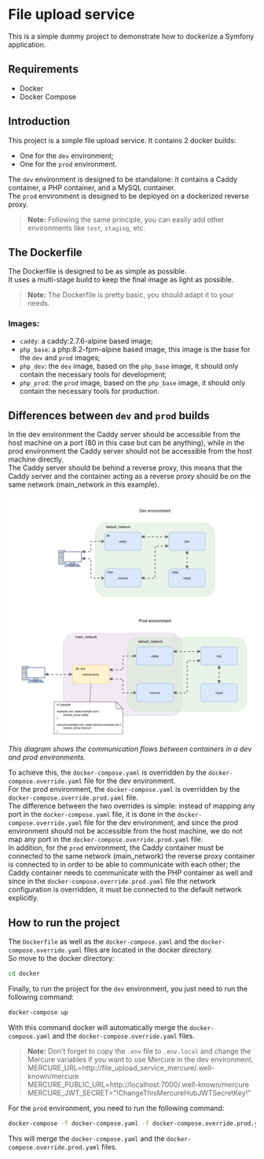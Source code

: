 # File upload service
This is a simple dummy project to demonstrate how to dockerize a Symfony application.

## Requirements
- Docker
- Docker Compose

## Introduction
This project is a simple file upload service.
It contains 2 docker builds:
- One for the `dev` environment;
- One for the `prod` environment.

The `dev` environment is designed to be standalone: it contains a Caddy container, a PHP container, and a MySQL container.<br>
The `prod` environment is designed to be deployed on a dockerized reverse proxy.

> **Note:** Following the same principle, you can easily add other environments like `test`, `staging`, etc.

## The Dockerfile
The Dockerfile is designed to be as simple as possible.<br>
It uses a multi-stage build to keep the final image as light as possible.<br>

> **Note:** The Dockerfile is pretty basic, you should adapt it to your needs.

### Images:
- `caddy`: a caddy:2.7.6-alpine based image;
- `php_base`: a php:8.2-fpm-alpine based image, this image is the base for the `dev` and `prod` images;
- `php_dev`: the `dev` image, based on the `php_base` image, it should only contain the necessary tools for development;
- `php_prod`: the `prod` image, based on the `php_base` image, it should only contain the necessary tools for production.

## Differences between `dev` and `prod` builds

In the dev environment the Caddy server should be accessible from the host machine on a port (80 in this case but can be anything),
while in the prod environment the Caddy server should not be accessible from the host machine directly.<br>
The Caddy server should be behind a reverse proxy, this means that the Caddy server and the container acting as a reverse proxy should be on the same network (main_network in this example).

![Docker diagram](./wiki/reverse_proxy.png)
*This diagram shows the communication flows between containers in a dev and prod environments.*

To achieve this, the `docker-compose.yaml` is overridden by the `docker-compose.override.yaml` file for the dev environment.<br>
For the prod environment, the `docker-compose.yaml` is overridden by the `docker-compose.override.prod.yaml` file.<br>
The difference between the two overrides is simple: instead of mapping any port in the `docker-compose.yaml` file, it is done in the `docker-compose.override.yaml` file for the dev environment, and since the prod environment should not be accessible from the host machine, we do not map any port in the `docker-compose.override.prod.yaml` file.<br>
In addition, for the `prod` environment, the Caddy container must be connected to the same network (main_network) the reverse proxy container is connected to in order to be able to communicate with each other;
the Caddy container needs to communicate with the PHP container as well and since in the `docker-compose.override.prod.yaml` file the network configuration is overridden, it must be connected to the default network explicitly.

## How to run the project
The ```Dockerfile``` as well as the ```docker-compose.yaml``` and the ```docker-compose.override.yaml``` files are located in the docker directory.<br>
So move to the docker directory:
```bash
cd docker
```
Finally, to run the project for the `dev` environment, you just need to run the following command:
```bash
docker-compose up
```
With this command docker will automatically merge the `docker-compose.yaml` and the `docker-compose.override.yaml` files.

> **Note:** Don't forget to copy the `.env` file to `.env.local` and change the Mercure variables if you want to use Mercure in the dev environment.
> MERCURE_URL=http://file_upload_service_mercure/.well-known/mercure<br>
> MERCURE_PUBLIC_URL=http://localhost:7000/.well-known/mercure<br>
> MERCURE_JWT_SECRET="!ChangeThisMercureHubJWTSecretKey!"

For the `prod` environment, you need to run the following command:
```bash
docker-compose -f docker-compose.yaml -f docker-compose.override.prod.yaml up
```
This will merge the `docker-compose.yaml` and the `docker-compose.override.prod.yaml` files.



